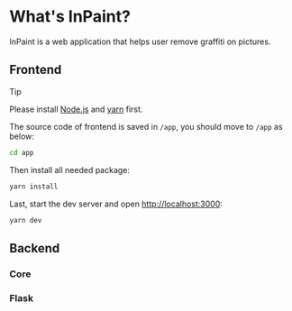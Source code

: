 # What's InPaint?

InPaint is a web application that helps user remove graffiti on pictures.

## Frontend

> [!TIP]
> Please install [Node.js](https://nodejs.org/en/download/current) and [yarn](https://yarnpkg.com/getting-started/install) first.

The source code of frontend is saved in `/app`, you should move to `/app` as below:

```bash
cd app
```

Then install all needed package:

```bash
yarn install
```

Last, start the dev server and open <http://localhost:3000>:

```bash
yarn dev
```

## Backend

### Core

### Flask

